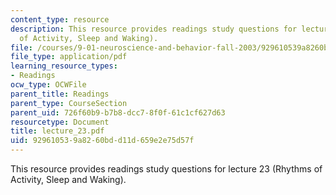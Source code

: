 ```yaml
---
content_type: resource
description: This resource provides readings study questions for lecture 23 (Rhythms
  of Activity, Sleep and Waking).
file: /courses/9-01-neuroscience-and-behavior-fall-2003/929610539a8260bdd11d659e2e75d57f_lecture_23.pdf
file_type: application/pdf
learning_resource_types:
- Readings
ocw_type: OCWFile
parent_title: Readings
parent_type: CourseSection
parent_uid: 726f60b9-b7b8-dcc7-8f0f-61c1cf627d63
resourcetype: Document
title: lecture_23.pdf
uid: 92961053-9a82-60bd-d11d-659e2e75d57f
---
```

This resource provides readings study questions for lecture 23 (Rhythms of Activity, Sleep and Waking).

